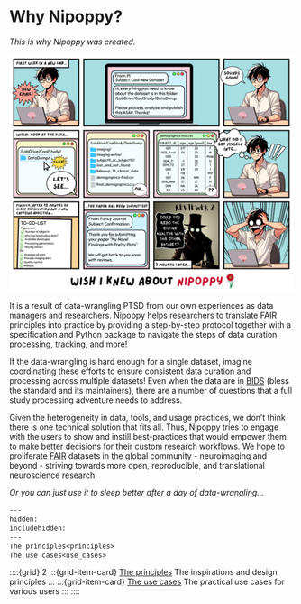 # Why Nipoppy?

*This is why Nipoppy was created.*

![image](../../_static/img/why_nipoppy_comic.png)

It is a result of data-wrangling PTSD from our own experiences as data managers and researchers. Nipoppy helps researchers to translate FAIR principles into practice by providing a step-by-step protocol together with a specification and Python package to navigate the steps of data curation, processing, tracking, and more!

If the data-wrangling is hard enough for a single dataset, imagine coordinating these efforts to ensure consistent data curation and processing across multiple datasets! Even when the data are in [BIDS](https://bids.neuroimaging.io/) (bless the standard and its maintainers), there are a number of questions that a full study processing adventure needs to address.

Given the heterogeneity in data, tools, and usage practices, we don’t think there is one technical solution that fits all. Thus, Nipoppy tries to engage with the users to show and instill best-practices that would empower them to make better decisions for their custom research workflows. We hope to proliferate [FAIR](https://www.go-fair.org/fair-principles/) datasets in the global community - neuroimaging and beyond - striving towards more open, reproducible, and translational neuroscience research.

*Or you can just use it to sleep better after a day of data-wrangling…*

```{toctree}
---
hidden:
includehidden:
---
The principles<principles>
The use cases<use_cases>
```

::::{grid} 2
:::{grid-item-card}  [The principles](principles)
The inspirations and design principles
:::
:::{grid-item-card}  [The use cases](use_cases)
The practical use cases for various users
:::
::::
